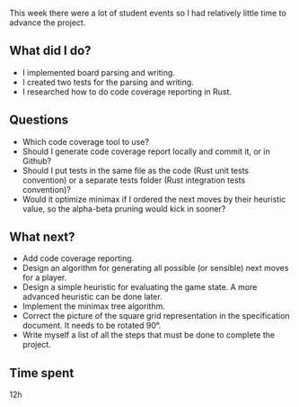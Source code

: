 This week there were a lot of student events so I had relatively little time to advance the project.

## What did I do?
- I implemented board parsing and writing.
- I created two tests for the parsing and writing.
- I researched how to do code coverage reporting in Rust.

## Questions
- Which code coverage tool to use?
- Should I generate code coverage report locally and commit it, or in Github?
- Should I put tests in the same file as the code (Rust unit tests convention) or a separate tests folder (Rust integration tests convention)?
- Would it optimize minimax if I ordered the next moves by their heuristic value, so the alpha-beta pruning would kick in sooner?

## What next?
- Add code coverage reporting.
- Design an algorithm for generating all possible (or sensible) next moves for a player.
- Design a simple heuristic for evaluating the game state. A more advanced heuristic can be done later.
- Implement the minimax tree algorithm.
- Correct the picture of the square grid representation in the specification document. It needs to be rotated 90°.
- Write myself a list of all the steps that must be done to complete the project.

## Time spent
12h